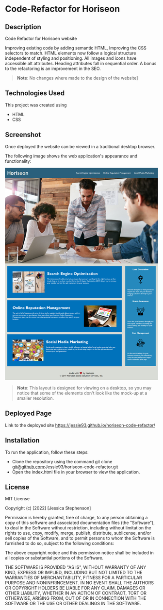 # Code-Refactor for Horiseon


## Description
Code Refactor for Horisoen website

Improving existing code by adding semantic HTML, Improving the CSS selectors to match.
HTML elements now follow a logical structure independent of styling and positioning. All images and icons have accessible alt attributes. Heading attributes fall in sequential order.
A bonus to the refactoring is an improvement in the SEO. 

> **Note**: No changes where made to the design of the website]


## Technologies Used
This project was created using 
* HTML
* CSS


## Screenshot
Once deployed the website can be viewed in a traditional desktop browser.

The following image shows the web application's appearance and functionality:

![The Horiseon webpage includes a navigation bar, a header image, and cards with text and images at the bottom of the page.](assets/images/screencapture-127-0-0-1-5500-index-html-2022-11-21-11_19_49.png)

> **Note**: This layout is designed for viewing on a desktop, so you may notice that some of the elements don't look like the mock-up at a smaller resolution.


## Deployed Page
Link to the deployed site
https://jessie93.github.io/horiseon-code-refactor/

## Installation

To run the application, follow these steps:
* Clone the repository using the command git clone git@github.com:Jessie93/horiseon-code-refactor.git
* Open the index.html file in your browser to view the application.


## License 
MIT License

Copyright (c) [2022] [Jessica Stephenson]

Permission is hereby granted, free of charge, to any person obtaining a copy
of this software and associated documentation files (the "Software"), to deal
in the Software without restriction, including without limitation the rights
to use, copy, modify, merge, publish, distribute, sublicense, and/or sell
copies of the Software, and to permit persons to whom the Software is
furnished to do so, subject to the following conditions:

The above copyright notice and this permission notice shall be included in all
copies or substantial portions of the Software.

THE SOFTWARE IS PROVIDED "AS IS", WITHOUT WARRANTY OF ANY KIND, EXPRESS OR
IMPLIED, INCLUDING BUT NOT LIMITED TO THE WARRANTIES OF MERCHANTABILITY,
FITNESS FOR A PARTICULAR PURPOSE AND NONINFRINGEMENT. IN NO EVENT SHALL THE
AUTHORS OR COPYRIGHT HOLDERS BE LIABLE FOR ANY CLAIM, DAMAGES OR OTHER
LIABILITY, WHETHER IN AN ACTION OF CONTRACT, TORT OR OTHERWISE, ARISING FROM,
OUT OF OR IN CONNECTION WITH THE SOFTWARE OR THE USE OR OTHER DEALINGS IN THE
SOFTWARE.

